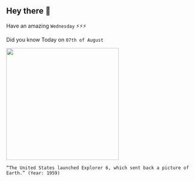 ## Hey there 👋
Have an amazing `Wednesday` ⚡⚡⚡

Did you know Today on `07th of August`
 
 [<img src="https://upload.wikimedia.org/wikipedia/commons/3/39/Explorer_6_paddles_up.jpg" width="300" />](https://www.history.com/this-day-in-history/u-s-satellite-photographs-earth) 
 ```
“The United States launched Explorer 6, which sent back a picture of Earth.” (Year: 1959)
```
